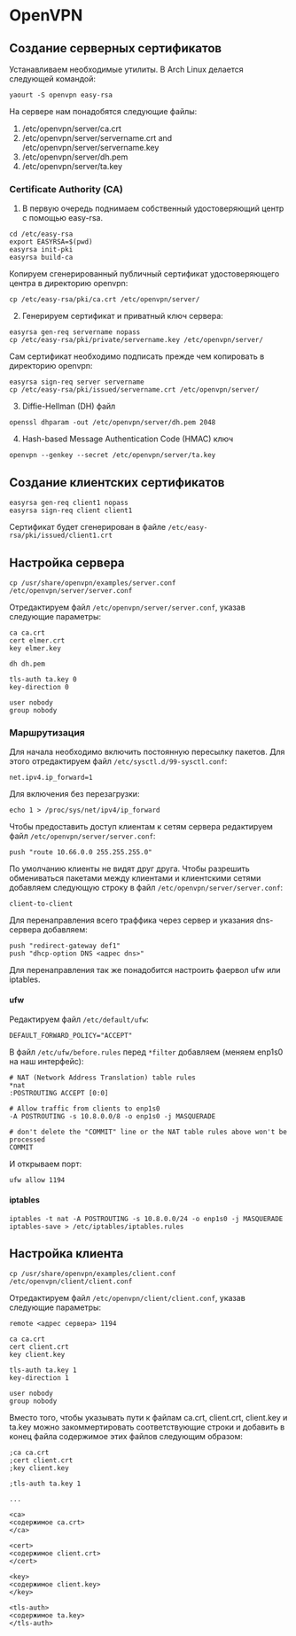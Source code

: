# OpenVPN
## Создание серверных сертификатов
Устанавливаем необходимые утилиты. В Arch Linux делается следующей командой:

```
yaourt -S openvpn easy-rsa
```

На сервере нам понадобятся следующие файлы:

1. /etc/openvpn/server/ca.crt
2. /etc/openvpn/server/servername.crt and /etc/openvpn/server/servername.key
3. /etc/openvpn/server/dh.pem
4. /etc/openvpn/server/ta.key

### Certificate Authority (CA)
1. В первую очередь поднимаем собственный удостоверяющий центр с помощью easy-rsa.

```
cd /etc/easy-rsa
export EASYRSA=$(pwd)
easyrsa init-pki
easyrsa build-ca
```

Копируем сгенерированный публичный сертификат удостоверяющего центра в директорию openvpn:

```
cp /etc/easy-rsa/pki/ca.crt /etc/openvpn/server/
```

2. Генерируем сертификат и приватный ключ сервера:

```
easyrsa gen-req servername nopass
cp /etc/easy-rsa/pki/private/servername.key /etc/openvpn/server/
```

Сам сертификат необходимо подписать прежде чем копировать в директорию openvpn:

```
easyrsa sign-req server servername
cp /etc/easy-rsa/pki/issued/servername.crt /etc/openvpn/server/
```

3. Diffie-Hellman (DH) файл

```
openssl dhparam -out /etc/openvpn/server/dh.pem 2048
```

4. Hash-based Message Authentication Code (HMAC) ключ

```
openvpn --genkey --secret /etc/openvpn/server/ta.key
```

## Создание клиентских сертификатов
```
easyrsa gen-req client1 nopass
easyrsa sign-req client client1
```

Сертификат будет сгенерирован в файле `/etc/easy-rsa/pki/issued/client1.crt`

## Настройка сервера
```
cp /usr/share/openvpn/examples/server.conf /etc/openvpn/server/server.conf
```

Отредактируем файл `/etc/openvpn/server/server.conf`, указав следующие параметры:

```
ca ca.crt
cert elmer.crt
key elmer.key

dh dh.pem

tls-auth ta.key 0
key-direction 0

user nobody
group nobody
```

### Маршрутизация
Для начала необходимо включить постоянную пересылку пакетов. Для этого отредактируем файл `/etc/sysctl.d/99-sysctl.conf`:

```
net.ipv4.ip_forward=1
```

Для включения без перезагрузки:

```
echo 1 > /proc/sys/net/ipv4/ip_forward
```

Чтобы предоставить доступ клиентам к сетям сервера редактируем файл `/etc/openvpn/server/server.conf`:

```
push "route 10.66.0.0 255.255.255.0"
```

По умолчанию клиенты не видят друг друга. Чтобы разрешить обмениваться пакетами между клиентами и клиентскими сетями добавляем следующую строку в файл `/etc/openvpn/server/server.conf`:

```
client-to-client
```

Для перенаправления всего траффика через сервер и указания dns-сервера добавляем:

```
push "redirect-gateway def1"
push "dhcp-option DNS <адрес dns>"
```

Для перенаправления так же понадобится настроить фаервол ufw или iptables.

#### ufw
Редактируем файл `/etc/default/ufw`:

```
DEFAULT_FORWARD_POLICY="ACCEPT"
```

В файл `/etc/ufw/before.rules` перед `*filter` добавляем (меняем enp1s0 на наш интерфейс):

```
# NAT (Network Address Translation) table rules
*nat
:POSTROUTING ACCEPT [0:0]

# Allow traffic from clients to enp1s0
-A POSTROUTING -s 10.8.0.0/8 -o enp1s0 -j MASQUERADE

# don't delete the "COMMIT" line or the NAT table rules above won't be processed
COMMIT
```

И открываем порт:

```
ufw allow 1194
```

#### iptables
```
iptables -t nat -A POSTROUTING -s 10.8.0.0/24 -o enp1s0 -j MASQUERADE
iptables-save > /etc/iptables/iptables.rules
```

## Настройка клиента
```
cp /usr/share/openvpn/examples/client.conf /etc/openvpn/client/client.conf
```

Отредактируем файл `/etc/openvpn/client/client.conf`, указав следующие параметры:

```
remote <адрес сервера> 1194

ca ca.crt
cert client.crt
key client.key

tls-auth ta.key 1
key-direction 1

user nobody
group nobody
```

Вместо того, чтобы указывать пути к файлам ca.crt, client.crt, client.key и ta.key можно закоммертировать соответствующие строки и добавить в конец файла содержимое этих файлов следующим образом:

```
;ca ca.crt
;cert client.crt
;key client.key

;tls-auth ta.key 1

...

<ca>
<содержимое ca.crt>
</ca>

<cert>
<содержимое client.crt>
</cert>

<key>
<содержимое client.key>
</key>

<tls-auth>
<содержимое ta.key>
</tls-auth>
```
